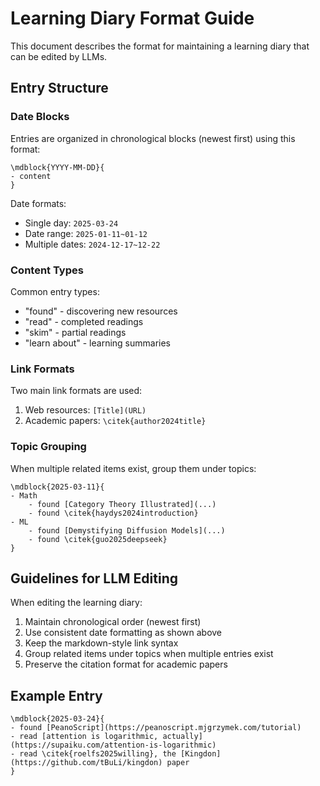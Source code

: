 # Learning Diary Format Guide

This document describes the format for maintaining a learning diary that can be edited by LLMs.

## Entry Structure

### Date Blocks
Entries are organized in chronological blocks (newest first) using this format:
```
\mdblock{YYYY-MM-DD}{
- content
}
```

Date formats:
- Single day: `2025-03-24`
- Date range: `2025-01-11~01-12`
- Multiple dates: `2024-12-17~12-22`

### Content Types

Common entry types:
- "found" - discovering new resources
- "read" - completed readings
- "skim" - partial readings
- "learn about" - learning summaries

### Link Formats

Two main link formats are used:
1. Web resources: `[Title](URL)`
2. Academic papers: `\citek{author2024title}`

### Topic Grouping

When multiple related items exist, group them under topics:
```
\mdblock{2025-03-11}{
- Math
    - found [Category Theory Illustrated](...)
    - found \citek{haydys2024introduction}
- ML
    - found [Demystifying Diffusion Models](...)
    - found \citek{guo2025deepseek}
}
```

## Guidelines for LLM Editing

When editing the learning diary:

1. Maintain chronological order (newest first)
2. Use consistent date formatting as shown above
3. Keep the markdown-style link syntax
4. Group related items under topics when multiple entries exist
5. Preserve the citation format for academic papers

## Example Entry

```
\mdblock{2025-03-24}{
- found [PeanoScript](https://peanoscript.mjgrzymek.com/tutorial)
- read [attention is logarithmic, actually](https://supaiku.com/attention-is-logarithmic)
- read \citek{roelfs2025willing}, the [Kingdon](https://github.com/tBuLi/kingdon) paper
}
```
